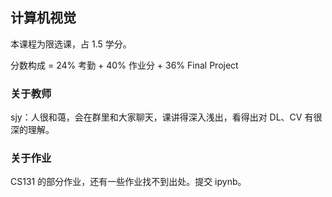 ## 计算机视觉

本课程为限选课，占 1.5 学分。

分数构成 = 24% 考勤 + 40% 作业分 + 36% Final Project

### 关于教师

sjy：人很和蔼，会在群里和大家聊天，课讲得深入浅出，看得出对 DL、CV 有很深的理解。

### 关于作业

CS131 的部分作业，还有一些作业找不到出处。提交 ipynb。




